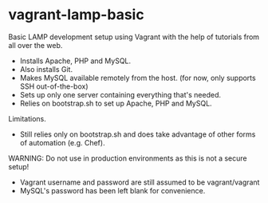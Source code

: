 vagrant-lamp-basic
==================

Basic LAMP development setup using Vagrant with the help of tutorials from all over the web.
* Installs Apache, PHP and MySQL.
* Also installs Git.
* Makes MySQL available remotely from the host. (for now, only supports SSH out-of-the-box)
* Sets up only one server containing everything that's needed.
* Relies on bootstrap.sh to set up Apache, PHP and MySQL.

Limitations.
* Still relies only on bootstrap.sh and does take advantage of other forms of automation (e.g. Chef).

WARNING: Do not use in production environments as this is not a secure setup!
* Vagrant username and password are still assumed to be vagrant/vagrant
* MySQL's password has been left blank for convenience.
